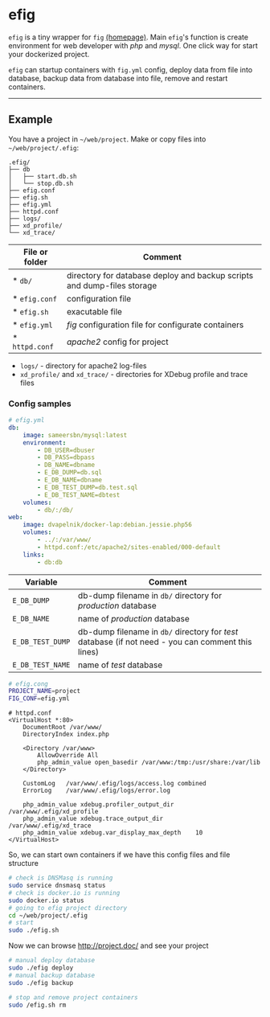 # efig
```efig``` is a tiny wrapper for ```fig``` [(homepage)](http://www.fig.sh). Main ```efig```'s function is create environment for web developer with *php* and *mysql*. One click way for start your dockerized project.

```efig``` can startup containers with ```fig.yml``` config, deploy data from file into database, backup data from database into file, remove and restart containers.

---------------------

## Example

You have a project in ```~/web/project```. Make or copy files into ```~/web/project/.efig```:
```
.efig/
├── db
│   ├── start.db.sh
│   └── stop.db.sh
├── efig.conf
├── efig.sh
├── efig.yml
├── httpd.conf
├── logs/
├── xd_profile/
└── xd_trace/
```
File or folder | Comment
----------------|----------------
* ```db/``` | directory for database deploy and backup scripts and dump-files storage
* ```efig.conf``` | configuration file
* ```efig.sh``` | exacutable file
* ```efig.yml``` | *fig* configuration file for configurate containers
* ```httpd.conf``` | *apache2* config for project
* ```logs/``` - directory for apache2 log-files
* ```xd_profile/``` and ```xd_trace/``` - directories for XDebug profile and trace files

### Config samples
```yml
# efig.yml
db:
    image: sameersbn/mysql:latest
    environment:
        - DB_USER=dbuser
        - DB_PASS=dbpass
        - DB_NAME=dbname
        - E_DB_DUMP=db.sql
        - E_DB_NAME=dbname
        - E_DB_TEST_DUMP=db.test.sql
        - E_DB_TEST_NAME=dbtest
    volumes:
        - db/:/db/
web:
    image: dvapelnik/docker-lap:debian.jessie.php56
    volumes:
        - ../:/var/www/
        - httpd.conf:/etc/apache2/sites-enabled/000-default
    links:
        - db:db
```
Variable | Comment
------------|-------------
```E_DB_DUMP``` | db-dump filename in ```db/``` directory for *production* database
```E_DB_NAME``` | name of *production* database
```E_DB_TEST_DUMP``` | db-dump filename in ```db/``` directory for *test* database (if not need - you can comment this lines)
```E_DB_TEST_NAME``` | name of *test* database


```bash
# efig.cong
PROJECT_NAME=project
FIG_CONF=efig.yml
```
```apacheconf
# httpd.conf
<VirtualHost *:80>
    DocumentRoot /var/www/
    DirectoryIndex index.php

    <Directory /var/www>
        AllowOverride All
        php_admin_value open_basedir /var/www:/tmp:/usr/share:/var/lib
    </Directory>

    CustomLog   /var/www/.efig/logs/access.log combined
    ErrorLog    /var/www/.efig/logs/error.log

    php_admin_value xdebug.profiler_output_dir  /var/www/.efig/xd_profile
    php_admin_value xdebug.trace_output_dir     /var/www/.efig/xd_trace
    php_admin_value xdebug.var_display_max_depth    10
</VirtualHost>
```
So, we can start own containers if we have this config files and file structure

```bash
# check is DNSMasq is running
sudo service dnsmasq status
# check is docker.io is running
sudo docker.io status
# going to efig project directory
cd ~/web/project/.efig
# start 
sudo ./efig.sh
```
Now we can browse http://project.doc/ and see your project
```bash
# manual deploy database
sudo ./efig deploy
# manual backup database
sudo ./efig backup
```
```bash
# stop and remove project containers
sudo /efig.sh rm
```
